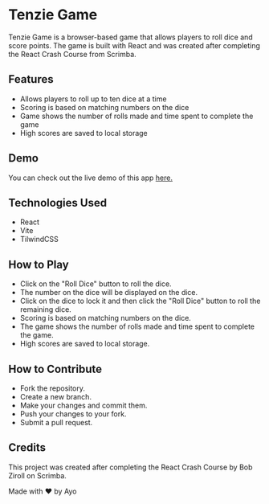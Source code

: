 <h1>Tenzie Game</h1>
Tenzie Game is a browser-based game that allows players to roll dice and score points. The game is built with React and was created after completing the React Crash Course from Scrimba.
<h2>Features</h2>
<ul>
<li>Allows players to roll up to ten dice at a time</li>
<li>Scoring is based on matching numbers on the dice</li>
<li>Game shows the number of rolls made and time spent to complete the game</li>
<li>High scores are saved to local storage</li>
</ul>
<h2>Demo</h2>
You can check out the live demo of this app <a href='https://spandors-tenzie.netlify.app'>here.</a>
<h2>
Technologies Used
</h2>
<ul>
<li>React</li>
<li>Vite</li>
<li>TilwindCSS</li>
</ul>

<h2>How to Play</h2>
<ul>
<li>Click on the "Roll Dice" button to roll the dice.</li>
<li>The number on the dice will be displayed on the dice.</li>
<li>Click on the dice to lock it and then click the "Roll Dice" button to roll the remaining dice.</li>
<li>Scoring is based on matching numbers on the dice.</li>
<li>The game shows the number of rolls made and time spent to complete the game.</li>
<li>High scores are saved to local storage.</li>
</ul>
<h2>How to Contribute</h2>
<ul>
<li>Fork the repository.</li>
<li>Create a new branch.</li>
<li>Make your changes and commit them.</li>
<li>Push your changes to your fork.</li>
<li>Submit a pull request.</li>
</ul>
<h2>Credits</h2>
This project was created after completing the React Crash Course by Bob Ziroll on Scrimba.

Made with ❤️ by Ayo
